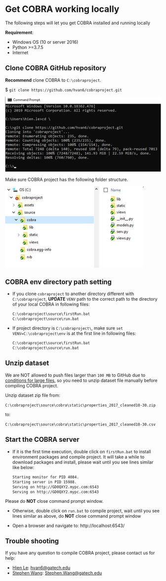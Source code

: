 # Get COBRA working locally
The following steps will let you get COBRA installed and running locally

**Requirement**:
* Windows OS (10 or server 2016)
* Python >=3.7.5
* Internet


## Clone COBRA GitHub repository
**Recommend** clone COBRA to `C:\cobraproject`.

$ `git clone https://github.com/hvan6/cobraproject.git`  

  ![gitClone](./assets/imgs/gitClone.png)

Make sure COBRA project has the following folder structure.  

  ![folderStructure](./assets/imgs/structure.png)


## COBRA env directory path setting
* If you clone `cobraproject` to another directory different with `C:\cobraproject`, **UPDATE** `VENV` path to the correct path to the directory of your local COBRA in following files:
  ```
  C:\cobraproject\source\firstRun.bat
  C:\cobraproject\source\run.bat
  ```

* If project directory is `C:\cobraproject\`, make sure `set VENV=C:\cobraproject\env` is at the first line in following files:
  ```
  C:\cobraproject\source\firstRun.bat
  C:\cobraproject\source\run.bat
  ```


## Unzip dataset
We are NOT allowed to push files larger than `100 MB` to GitHub due to [conditions for large files](https://help.github.com/en/github/managing-large-files/conditions-for-large-files), so you need to unzip dataset file manually before compiling COBRA project.

Unzip dataset zip file from:

  `C:\cobraproject\source\cobra\static\properties_2017_cleaned10-30.zip`

to:

  `C:\cobraproject\source\cobra\static\properties_2017_cleaned10-30.csv`


## Start the COBRA server

* If it is the first time execution, double click on `firstRun.bat` to install environment packages and compile project. It will take a while to download packages and install, please wait until you see lines similar like below:
  ```
  Starting monitor for PID 4084.
  Starting server in PID 15988.
  Serving on http://GD0QXY2.mypc.com:6543
  Serving on http://GD0QXY2.mypc.com:6543
  ```
Please do **NOT** close command prompt window.

* Otherwise, double click on `run.bat` to compile project, wait until you see lines similar as above, do **NOT** close command prompt window

* Open a browser and navigate to: http://localhost:6543/


## Trouble shooting
If you have any question to compile COBRA project, please contact us for help:
* [Hien Le](https://leohien.net/): hvan6@gatech.edu
* [Stephen Wang](http://stephenwang.me/): Stephen.Wang@gatech.edu
